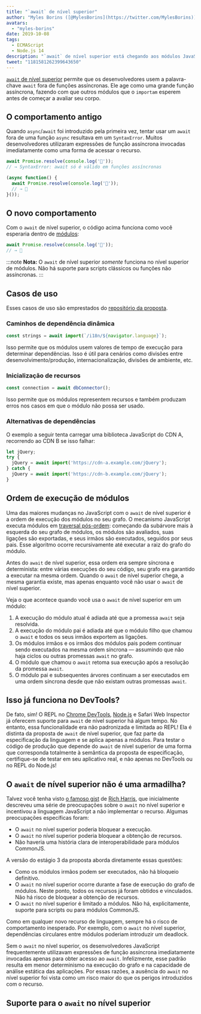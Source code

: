 ```yaml
---
title: "`await` de nível superior"
author: "Myles Borins ([@MylesBorins](https://twitter.com/MylesBorins))"
avatars: 
  - "myles-borins"
date: 2019-10-08
tags: 
  - ECMAScript
  - Node.js 14
description: "`await` de nível superior está chegando aos módulos JavaScript! Em breve, você poderá usar `await` sem precisar estar em uma função assíncrona."
tweet: "1181581262399643650"
---
```

[`await` de nível superior](https://github.com/tc39/proposal-top-level-await) permite que os desenvolvedores usem a palavra-chave `await` fora de funções assíncronas. Ele age como uma grande função assíncrona, fazendo com que outros módulos que o `importam` esperem antes de começar a avaliar seu corpo.

<!--truncate-->
## O comportamento antigo

Quando `async`/`await` foi introduzido pela primeira vez, tentar usar um `await` fora de uma função `async` resultava em um `SyntaxError`. Muitos desenvolvedores utilizaram expressões de função assíncrona invocadas imediatamente como uma forma de acessar o recurso.

```js
await Promise.resolve(console.log('🎉'));
// → SyntaxError: await só é válido em funções assíncronas

(async function() {
  await Promise.resolve(console.log('🎉'));
  // → 🎉
}());
```

## O novo comportamento

Com o `await` de nível superior, o código acima funciona como você esperaria dentro de [módulos](/features/modules):

```js
await Promise.resolve(console.log('🎉'));
// → 🎉
```

:::note
**Nota:** O `await` de nível superior _somente_ funciona no nível superior de módulos. Não há suporte para scripts clássicos ou funções não assíncronas.
:::

## Casos de uso

Esses casos de uso são emprestados do [repositório da proposta](https://github.com/tc39/proposal-top-level-await#use-cases).

### Caminhos de dependência dinâmica

```js
const strings = await import(`/i18n/${navigator.language}`);
```

Isso permite que os módulos usem valores de tempo de execução para determinar dependências. Isso é útil para cenários como divisões entre desenvolvimento/produção, internacionalização, divisões de ambiente, etc.

### Inicialização de recursos

```js
const connection = await dbConnector();
```

Isso permite que os módulos representem recursos e também produzam erros nos casos em que o módulo não possa ser usado.

### Alternativas de dependências

O exemplo a seguir tenta carregar uma biblioteca JavaScript do CDN A, recorrendo ao CDN B se isso falhar:

```js
let jQuery;
try {
  jQuery = await import('https://cdn-a.example.com/jQuery');
} catch {
  jQuery = await import('https://cdn-b.example.com/jQuery');
}
```

## Ordem de execução de módulos

Uma das maiores mudanças no JavaScript com o `await` de nível superior é a ordem de execução dos módulos no seu grafo. O mecanismo JavaScript executa módulos em [traversal pós-ordem](https://en.wikibooks.org/wiki/A-level_Computing/AQA/Paper_1/Fundamentals_of_algorithms/Tree_traversal#Post-order): começando da subárvore mais à esquerda do seu grafo de módulos, os módulos são avaliados, suas ligações são exportadas, e seus irmãos são executados, seguidos por seus pais. Esse algoritmo ocorre recursivamente até executar a raiz do grafo do módulo.

Antes do `await` de nível superior, essa ordem era sempre síncrona e determinista: entre várias execuções do seu código, seu grafo era garantido a executar na mesma ordem. Quando o `await` de nível superior chega, a mesma garantia existe, mas apenas enquanto você não usar o `await` de nível superior.

Veja o que acontece quando você usa o `await` de nível superior em um módulo:

1. A execução do módulo atual é adiada até que a promessa `await` seja resolvida.
1. A execução do módulo pai é adiada até que o módulo filho que chamou o `await` e todos os seus irmãos exportem as ligações.
1. Os módulos irmãos e os irmãos dos módulos pais podem continuar sendo executados na mesma ordem síncrona — assumindo que não haja ciclos ou outras promessas `await` no grafo.
1. O módulo que chamou o `await` retoma sua execução após a resolução da promessa `await`.
1. O módulo pai e subsequentes árvores continuam a ser executados em uma ordem síncrona desde que não existam outras promessas `await`.

## Isso já funciona no DevTools?

De fato, sim! O REPL no [Chrome DevTools](https://developers.google.com/web/updates/2017/08/devtools-release-notes#await), [Node.js](https://github.com/nodejs/node/issues/13209) e Safari Web Inspector já oferecem suporte para `await` de nível superior há algum tempo. No entanto, essa funcionalidade era não padronizada e limitada ao REPL! Ela é distinta da proposta de `await` de nível superior, que faz parte da especificação da linguagem e se aplica apenas a módulos. Para testar o código de produção que depende do `await` de nível superior de uma forma que corresponda totalmente à semântica da proposta de especificação, certifique-se de testar em seu aplicativo real, e não apenas no DevTools ou no REPL do Node.js!

## O `await` de nível superior não é uma armadilha?

Talvez você tenha visto [o famoso gist](https://gist.github.com/Rich-Harris/0b6f317657f5167663b493c722647221) de [Rich Harris](https://twitter.com/Rich_Harris), que inicialmente descreveu uma série de preocupações sobre o `await` no nível superior e incentivou a linguagem JavaScript a não implementar o recurso. Algumas preocupações específicas foram:

- O `await` no nível superior poderia bloquear a execução.
- O `await` no nível superior poderia bloquear a obtenção de recursos.
- Não haveria uma história clara de interoperabilidade para módulos CommonJS.

A versão do estágio 3 da proposta aborda diretamente essas questões:

- Como os módulos irmãos podem ser executados, não há bloqueio definitivo.
- O `await` no nível superior ocorre durante a fase de execução do grafo de módulos. Neste ponto, todos os recursos já foram obtidos e vinculados. Não há risco de bloquear a obtenção de recursos.
- O `await` no nível superior é limitado a módulos. Não há, explicitamente, suporte para scripts ou para módulos CommonJS.

Como em qualquer novo recurso de linguagem, sempre há o risco de comportamento inesperado. Por exemplo, com o `await` no nível superior, dependências circulares entre módulos poderiam introduzir um deadlock.

Sem o `await` no nível superior, os desenvolvedores JavaScript frequentemente utilizavam expressões de função assíncrona imediatamente invocadas apenas para obter acesso ao `await`. Infelizmente, esse padrão resulta em menor determinismo na execução do grafo e na capacidade de análise estática das aplicações. Por essas razões, a ausência do `await` no nível superior foi vista como um risco maior do que os perigos introduzidos com o recurso.

## Suporte para o `await` no nível superior

<feature-support chrome="89 https://bugs.chromium.org/p/v8/issues/detail?id=9344"
                 firefox="não https://bugzilla.mozilla.org/show_bug.cgi?id=1519100"
                 safari="15 https://bugs.webkit.org/show_bug.cgi?id=202484"
                 nodejs="14"
                 babel="não https://github.com/babel/proposals/issues/44"></feature-support>
